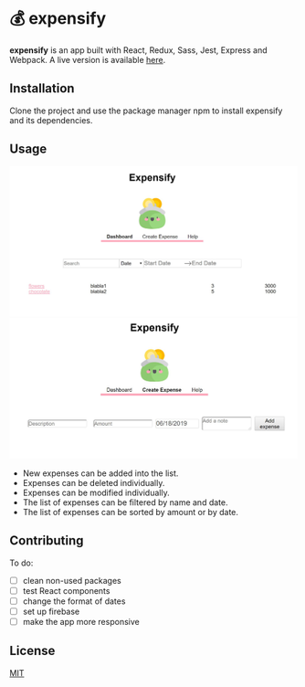 # 💰 expensify

**expensify** is an app built with React, Redux, Sass, Jest, Express and Webpack. A live version is available [here](https://radiant-lowlands-17325.herokuapp.com/).

## Installation

Clone the project and use the package manager npm to install expensify and its dependencies.

## Usage

![Demo](demo1.JPG)
![Demo](demo2.JPG)
* New expenses can be added into the list.
* Expenses can be deleted individually.
* Expenses can be modified individually.
* The list of expenses can be filtered by name and date.
* The list of expenses can be sorted by amount or by date.

## Contributing
To do:
- [ ] clean non-used packages
- [ ] test React components
- [ ] change the format of dates
- [ ] set up firebase
- [ ] make the app more responsive

## License
[MIT](https://choosealicense.com/licenses/mit/)